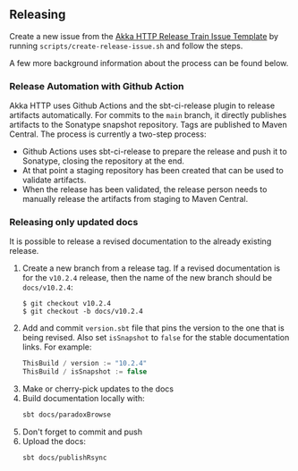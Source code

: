 ## Releasing

Create a new issue from the [Akka HTTP Release Train Issue Template](scripts/release-train-issue-template.md) by running `scripts/create-release-issue.sh` and follow the steps.

A few more background information about the process can be found below.

### Release Automation with Github Action

Akka HTTP uses Github Actions and the sbt-ci-release plugin to release artifacts automatically. For commits to the `main` branch, it directly publishes artifacts to the Sonatype snapshot repository.
Tags are published to Maven Central. The process is currently a two-step process:
 * Github Actions uses sbt-ci-release to prepare the release and push it to Sonatype, closing the repository at the end.
 * At that point a staging repository has been created that can be used to validate artifacts.
 * When the release has been validated, the release person needs to manually release the artifacts from staging to Maven Central.

### Releasing only updated docs

It is possible to release a revised documentation to the already existing release.

1. Create a new branch from a release tag. If a revised documentation is for the `v10.2.4` release, then the name of the new branch should be `docs/v10.2.4`:
    ```
    $ git checkout v10.2.4
    $ git checkout -b docs/v10.2.4
    ```
1. Add and commit `version.sbt` file that pins the version to the one that is being revised. Also set `isSnapshot` to `false` for the stable documentation links. For example:
    ```scala
    ThisBuild / version := "10.2.4"
    ThisBuild / isSnapshot := false
    ```
1. Make or cherry-pick updates to the docs
1. Build documentation locally with:
    ```sh
    sbt docs/paradoxBrowse
    ```
1. Don't forget to commit and push
1. Upload the docs:
    ```sh
    sbt docs/publishRsync
    ```
